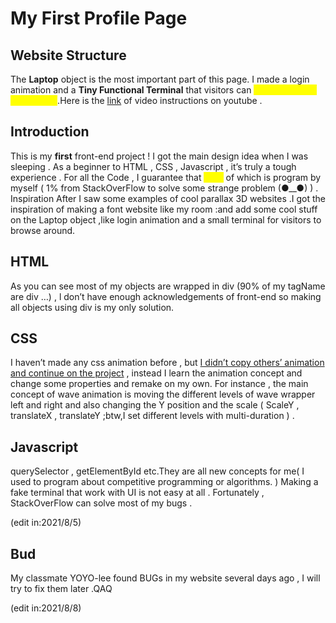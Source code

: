 <div id="doc" class="markdown-body container-fluid comment-enabled" data-hard-breaks="false">
    <h1 id="My-First-Profile-Page" data-id="My-First-Profile-Page"><span>My First Profile Page</span></h1>
    <h2 id="Website-Structure" data-id="Website-Structure"><span>Website Structure</span></h2>
    <p>
        <span>The </span><strong><span>Laptop</span></strong><span> object is the most important part of this page. I made a login animation and a </span><strong><span>Tiny Functional Terminal</span></strong>
        <span> that visitors can </span> <mark style="color: yellow;"><span>check for more information</span></mark><span>.Here is the </span><a href="https://www.youtube.com/" target="_blank" rel="noopener"><span>link</span></a>
        <span> of video instructions on youtube .</span>
    </p>
    <h2 id="Introduction" data-id="Introduction"><span>Introduction</span></h2>
    <p>
        <span>This is my </span><strong><span>first</span></strong>
        <span> front-end project ! I got the main design idea when I was sleeping . As a beginner to HTML , CSS , Javascript , it’s truly a tough experience . For all the Code , I guarantee that </span>
        <mark style="color: yellow;"><span>99%</span></mark>
        <span> of which is program by myself ( 1% from StackOverFlow to solve some strange problem (●__●) ) .</span>
        <span>Inspiration</span>
        <span>
            After I saw some examples of cool parallax 3D websites .I got the inspiration of making a font website like my room :and add some cool stuff on the Laptop object ,like login animation and a small terminal for visitors to browse
            around.
        </span>
    </p>
    <h2 id="HTML" data-id="HTML"><span>HTML</span></h2>
    <p><span>As you can see most of my objects are wrapped in div (90% of my tagName are div …) , l don’t have enough acknowledgements of front-end so making all objects using div is my only solution.</span></p>
    <h2 id="CSS" data-id="CSS"><span>CSS</span></h2>
    <p>
        <span>I haven’t made any css animation before , but </span><ins><span>I didn’t copy others’ animation and continue on the project</span></ins>
        <span>
            , instead I learn the animation concept and change some properties and remake on my own. For instance , the main concept of wave animation is moving the different levels of wave wrapper left and right and also changing the Y
            position and the scale ( ScaleY , translateX , translateY ;btw,I set different levels with multi-duration ) .
        </span>
    </p>
    <h2 id="Javascript" data-id="Javascript"><span>Javascript</span></h2>
    <p>
        <span>
            querySelector , getElementById etc.They are all new concepts for me( I used to program about competitive programming or algorithms. ) Making a fake terminal that work with UI is not easy at all . Fortunately , StackOverFlow can
            solve most of my bugs .
        </span>
    </p>
    <p><span>(edit in:2021/8/5)</span></p>
    <h2 id="Bug" data-id="Bug"><span>Bud</span></h2>
    <p>
        <span>
            My classmate YOYO-lee found BUGs in my website several days ago , I will try to fix them later .QAQ
        </span>
    </p>
    <p><span>(edit in:2021/8/8)</span></p>
</div>
